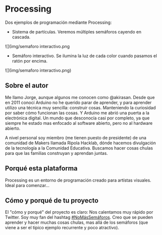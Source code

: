 # Processing

Dos ejemplos de programación mediante Processing:

- Sistema de partículas. Veremos múltiples semáforos cayendo en cascada.

![](img/semaforo interactivo.png

- Semáforo interactivo. Se ilumina la luz de cada color cuando pasamos el ratón por encima.

![](img/semaforo interactivo.png)

## Sobre el autor

Me llamo Jorge, aunque algunos me conocen como @akirasan. Desde que en 2011 conocí Arduino no he querido parar de aprender, y para aprender utilizo una técnica muy sencilla: construir cosas. Manteniendo la curiosidad por saber cómo funcionan las cosas. Y Arduino me abrió una puerta a la electrónica digital. Un mundo que desconocía casi por completo, ya que siempre he estado mas enfocado al software abierto, pero no al hardware abierto.

A nivel personal soy miembro (me tienen puesto de presidente) de una comunidad de Makers llamada Ripola Hacklab, dónde hacemos divulgación de la tecnología a la Comunidad Educativa. Buscamos hacer cosas chulas para que las familias construyan y aprendan juntas.

## Porqué esta plataforma

Processing es un entorno de programación creado para artístas visuales. Ideal para comenzar... 

## Cómo y porqué de tu proyecto

El "cómo y porqué" del proyecto es claro: Nos calentamos muy rápido por Twitter.
Soy muy fan del hashtag [#NoMásSemáforos][3]. Creo que se pueden aprender y hacer muchas cosas chulas, mas allá de los semáforos (que viene a ser el tipico ejemplo recurrente y poco atractivo).


[1]: https://www.akirasan.net
[2]: https://github.com/akirasan
[3]: https://twitter.com/hashtag/nomassemaforos
